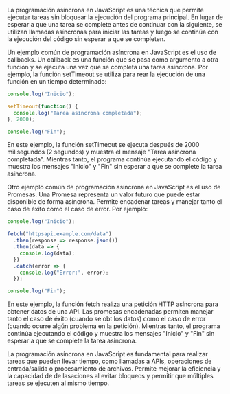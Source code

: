 La programación asíncrona en JavaScript es una técnica que permite ejecutar tareas sin bloquear la ejecución del programa principal. En lugar de esperar a que una tarea se complete antes de continuar con la siguiente, se utilizan llamadas asíncronas para iniciar las tareas y luego se continúa con la ejecución del código sin esperar a que se completen.

Un ejemplo común de programación asíncrona en JavaScript es el uso de callbacks. Un callback es una función que se pasa como argumento a otra función y se ejecuta una vez que se completa una tarea asíncrona. Por ejemplo, la función setTimeout se utiliza para rear la ejecución de una función en un tiempo determinado:

```javascript
console.log("Inicio");

setTimeout(function() {
  console.log("Tarea asíncrona completada");
}, 2000);

console.log("Fin");
```

En este ejemplo, la función setTimeout se ejecuta después de 2000 milisegundos (2 segundos) y muestra el mensaje "Tarea asíncrona completada". Mientras tanto, el programa continúa ejecutando el código y muestra los mensajes "Inicio" y "Fin" sin esperar a que se complete la tarea asíncrona.

Otro ejemplo común de programación asíncrona en JavaScript es el uso de Promesas. Una Promesa representa un valor futuro que puede estar disponible de forma asíncrona. Permite encadenar tareas y manejar tanto el caso de éxito como el caso de error. Por ejemplo:

```javascript
console.log("Inicio");

fetch("httpsapi.example.com/data")
  .then(response => response.json())
  .then(data => {
    console.log(data);
  })
  .catch(error => {
    console.log("Error:", error);
  });

console.log("Fin");
```

En este ejemplo, la función fetch realiza una petición HTTP asíncrona para obtener datos de una API. Las promesas encadenadas permiten manejar tanto el caso de éxito (cuando se obt los datos) como el caso de error (cuando ocurre algún problema en la petición). Mientras tanto, el programa continúa ejecutando el código y muestra los mensajes "Inicio" y "Fin" sin esperar a que se complete la tarea asíncrona.

La programación asíncrona en JavaScript es fundamental para realizar tareas que pueden llevar tiempo, como llamadas a APIs, operaciones de entrada/salida o procesamiento de archivos. Permite mejorar la eficiencia y la capacidad de de lasaciones al evitar bloqueos y permitir que múltiples tareas se ejecuten al mismo tiempo.
